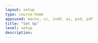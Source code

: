 ```yaml
---
layout: setup
type: course-home
appsused: macos, cc, indd, ai, psd, pdf
title: "Set Up"
level: setup
description:
---
```

